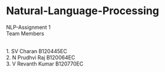 # Natural-Language-Processing
 NLP-Assignment 1
<br/>Team Members

<br >  1. SV Charan       B120445EC
<br /> 2. N Prudhvi Raj   B120064EC
<br /> 3. V Revanth Kumar B120770EC



